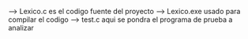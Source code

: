 --> Lexico.c es el codigo fuente del proyecto
--> Lexico.exe usado para compilar el codigo
--> test.c aqui se pondra el programa de prueba a analizar

